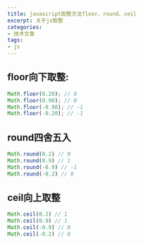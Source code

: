 ```yaml
---
title: javascript取整方法floor、round、ceil
excerpt: 关于js取整
categories:
- 技术文章
tags:
- js
---
```


## floor向下取整:
```javascript
Math.floor(0.20); // 0
Math.floor(0.90); // 0
Math.floor(-0.90); // -1
Math.floor(-0.20); // -1
```

## round四舍五入
```javascript
Math.round(0.2) // 0
Math.round(0.9) // 1
Math.round(-0.9) // -1
Math.round(-0.2) // 0
```

## ceil向上取整
```javascript
Math.ceil(0.2) // 1
Math.ceil(0.9) // 1
Math.ceil(-0.9) // 0
Math.ceil(-0.2) // 0
```